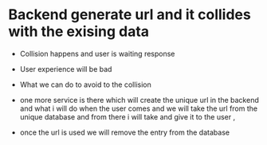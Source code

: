# Backend generate url and it collides with the exising data


- Collision happens and user is waiting response
- User experience will be bad
- What we can do to avoid to the collision



- one more service is there which will create the unique url in the backend and what i will do when the user comes and we will take the url from the unique database and from there i will take and give it to the user , 

- once the url is used we will remove the entry from the database

